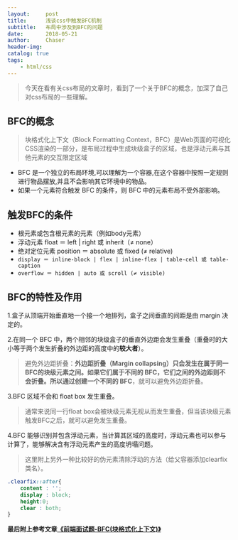```yaml
---
layout:     post
title:      浅谈css中触发BFC机制
subtitle:   布局中涉及到BFC的问题
date:       2018-05-21 
author:     Chaser
header-img: 
catalog: true
tags:
    - html/css
---
```


> 今天在看有关css布局的文章时，看到了一个关于BFC的概念，加深了自己对css布局的一些理解。

## BFC的概念

> 块格式化上下文（Block Formatting Context，BFC）是Web页面的可视化CSS渲染的一部分，是布局过程中生成块级盒子的区域，也是浮动元素与其他元素的交互限定区域

* BFC 是一个独立的布局环境,可以理解为一个容器,在这个容器中按照一定规则进行物品摆放,并且不会影响其它环境中的物品。
* 如果一个元素符合触发 BFC 的条件，则 BFC 中的元素布局不受外部影响。

## 触发BFC的条件

* 根元素或包含根元素的元素（例如body元素）
* 浮动元素 float ＝ left | right 或 inherit（≠ none）
* 绝对定位元素 position ＝ absolute 或 fixed (≠ relative)
* `display ＝ inline-block | flex | inline-flex | table-cell 或 table-caption`
* `overflow ＝ hidden | auto 或 scroll (≠ visible)`

## BFC的特性及作用

1.盒子从顶端开始垂直地一个接一个地排列，盒子之间垂直的间距是由 margin 决定的。

2.在同一个 BFC 中，两个相邻的块级盒子的垂直外边距会发生重叠（重叠时的大小等于两个发生折叠的外边距的高度中的**较大者**）。

>避免外边距折叠：**外边距折叠（Margin collapsing）只会发生在属于同一BFC的块级元素之间。**如果它们属于不同的 BFC，它们之间的外边距则不会折叠。所以通过**创建一个不同的 BFC**，就可以避免外边距折叠。

3.BFC 区域不会和 float box 发生重叠。

> 通常来说同一行float box会被块级元素无视从而发生重叠，但当该块级元素触发BFC之后，就可以避免发生重叠。

4.BFC 能够识别并包含浮动元素，当计算其区域的高度时，浮动元素也可以参与计算了，能够解决含有浮动元素产生的高度坍塌问题。

>这里附上另外一种比较好的伪元素清除浮动的方法（给父容器添加clearfix类名）。

```css
.clearfix::after{
	content : '';
	display : block;
	height:0;
	clear : both;
}
```

**最后附上参考文章[《前端面试题-BFC(块格式化上下文)》](https://segmentfault.com/a/1190000013647777)**